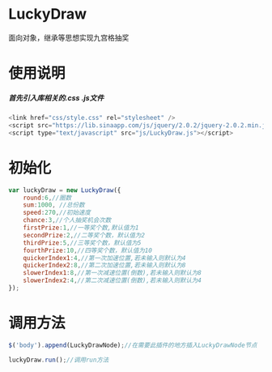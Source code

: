 # LuckyDraw
面向对象，继承等思想实现九宫格抽奖


# 使用说明
##### 首先引入库相关的.css .js文件

```javascript
<link href="css/style.css" rel="stylesheet" />
<script src="https://lib.sinaapp.com/js/jquery/2.0.2/jquery-2.0.2.min.js"></script>
<script type="text/javascript" src="js/LuckyDraw.js"></script>
```
# 初始化
```javascript
var luckyDraw = new LuckyDraw({
    round:6,//圈数
    sum:1000, //总份数
    speed:270,//初始速度
    chance:3,//个人抽奖机会次数
    firstPrize:1,//一等奖个数,默认值为1
    secondPrize:2,//二等奖个数，默认值为2
    thirdPrize:5,//三等奖个数，默认值为5
    fourthPrize:10,//四等奖个数，默认值为10
    quickerIndex1:4,//第一次加速位置,若未输入则默认为4
    quickerIndex2:8,//第二次加速位置,若未输入则默认为8
    slowerIndex1:8,//第一次减速位置(倒数),若未输入则默认为8
    slowerIndex2:4,//第二次减速位置(倒数),若未输入则默认为4
});
```
# 调用方法
```javascript
$('body').append(LuckyDrawNode);//在需要此插件的地方插入LuckyDrawNode节点

luckyDraw.run();//调用run方法
```